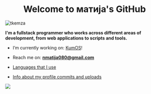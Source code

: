<h1 align="center">Welcome to матија's GitHub</h1>

<p align="left"><img src="https://komarev.com/ghpvc/?username=tkemza&label=Profile%20views&color=0e75b6&style=flat" alt="tkemza" /></p>
<p>
    <b>I'm a fullstack programmer who works across different areas of development, from web applications to scripts and tools.
</b> 
<br>

- I’m currently working on: [KumOS](https://github.com/TodorW/ZephyrOS)!
 
- Reach me on: **nmatija080@gmail.com**

- [Languages that I use](technologies.md)

- [Info about my profile commits and uploads](info.md)

![](https://github-readme-stats.vercel.app/api/top-langs/?username=n11kol11c&theme=dark&hide_border=true&include_all_commits=true&count_private=true&layout=compact)
